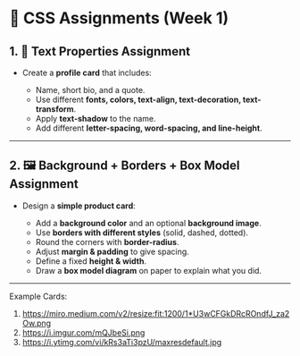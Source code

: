 # 📘 CSS Assignments (Week 1)

## 1. 🎨 Text Properties Assignment

* Create a **profile card** that includes:

  * Name, short bio, and a quote.
  * Use different **fonts, colors, text-align, text-decoration, text-transform**.
  * Apply **text-shadow** to the name.
  * Add different **letter-spacing, word-spacing, and line-height**.

---

## 2. 🖼️ Background + Borders + Box Model Assignment

* Design a **simple product card**:

  * Add a **background color** and an optional **background image**.
  * Use **borders with different styles** (solid, dashed, dotted).
  * Round the corners with **border-radius**.
  * Adjust **margin & padding** to give spacing.
  * Define a fixed **height & width**.
  * Draw a **box model diagram** on paper to explain what you did.

---

Example Cards:
1) https://miro.medium.com/v2/resize:fit:1200/1*U3wCFGkDRcROndfJ_za2Ow.png
2) https://i.imgur.com/mQJbeSi.png
3) https://i.ytimg.com/vi/kRs3aTi3pzU/maxresdefault.jpg
